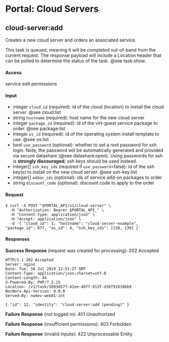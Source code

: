 # Portal: Cloud Servers

## cloud-server:add
Creates a new cloud server and orders an associated service.

This task is queued, meaning it will be completed out-of-band from the current request. The response payload will include a Location header that can be polled to determine the status of the task. @see task:show.

#### Access
service edit permissions

#### Input
- integer `cloud_id` (required): id of the cloud (location) to install the cloud server. @see cloud:list
- string `hostname` (required): host name for the new cloud server
- integer `package_id` (required): id of the virt-guest service package to order. @see package:list
- integer `os_id` (required): id of the operating system install template to use. @see os:list
- bool `use_password` (optional): whether to set a root password for ssh login. Note, the password will be automatically generated and provided via secure datashare (@see datashare:open). Using passwords for ssh is **strongly discouraged**; ssh keys should be used instead.
- integer[] `ssh_key_ids` (required if `use_password`=false): id of the ssh key(s) to install on the new cloud server. @see ssh-key:list
- integer[] `addon_ids` (optional): ids of service add-on packages to order
- string `discount_code` (optional): discount code to apply to the order

#### Request
```
$ curl -X POST "$PORTAL_API/v1/cloud-server" \
  -H "Authorization: Bearer $PORTAL_API_" \
  -H "Content-type: application/json" \
  -H "Accept: application/json" \
  -d '{ "cloud_id": 1, "hostname": "cloud-server-example", "package_id": 677, "os_id": 4, "ssh_key_ids": [138, 139] }'
```

#### Responses
**Success Response** (request was created for processing): 202 Accepted
```
HTTP/1.1 202 Accepted
Server: nginx
Date: Tue, 16 Jul 2019 12:51:27 GMT
Content-Type: application/json;charset=utf-8
Content-Length: 44
X-Powered-By: PHP/7.2.15
Location: /v1/task/3b93d577-41ee-4077-913f-d36f91819bb9
NocWorx-Api-Version: 0.0.0
Served-By: nwdev-web01-int

{ "id": 12, "identity": "cloud-server:add (pending)" }
```

**Failure Response** (not logged in): 401 Unauthorized

**Failure Response** (insufficient permissions): 403 Forbidden

**Failure Response** (invalid inputs): 422 Unprocessable Entity
